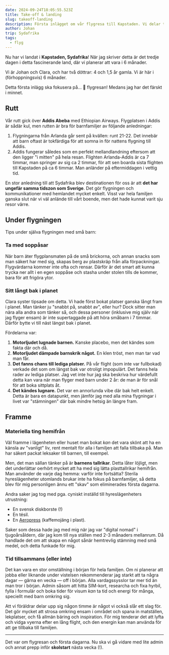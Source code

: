 ```yaml
---
date: 2024-09-24T18:05:55.523Z
title: Take-off & landing
slug: takeoff-landing
description: Första inlägget om vår flygresa till Kapstaden. Vi delar tips och erfarenheter om flygningen och första dagarna.
author: Johan
trip: Sydafrika
tags:
  - flyg
---
```


Nu har vi landat i **Kapstaden, Sydafrika**! När jag skriver detta är det tredje dagen i detta fascinerande land, där vi planerar att vara i 6 månader.

Vi är Johan och Clara, och har två döttrar: 4 och 1,5 år gamla. Vi är här i (förhoppningsvis) 6 månader.

Detta första inlägg ska fokusera på… 🥁 flygresan! Medans jag har det färskt i minnet.

## Rutt

Vår rutt gick över **Addis Abeba** med Ethiopian Airways. Flygplatsen i Addis är sådär kul, men rutten är bra för barnfamiljer av följande anledningar:

1. Flygningarna från Arlanda går sent på kvällen: runt 21-22. Det innebär att barn oftast är tokfärdiga för att somna in för nattens flygning till Addis.
2. Addis fungerar således som en perfekt mellandlandning eftersom att den ligger "i mitten" på hela resan. Flighten Arlanda-Addis är ca 7 timmar, man springer av sig ca 2 timmar, för att sen boarda sista flighten till Kapstaden på ca 6 timmar. Man anländer på eftermiddagen i vettig tid.

En stor anledning till att Sydafrika blev destinationen för oss är att **det har ungefär samma tidszon som Sverige**. Det gör flygningen och kommunikationer med hemlandet mycket enkelt. Visst var hela familjen ganska slut när vi väl anlände till vårt boende, men det hade kunnat varit sju resor värre.

## Under flygningen

Tips under själva flygningen med små barn:

### Ta med soppåsar

När barn äter flygplansmaten på de små brickorna, och annan snacks som man säkert har med sig, skapas berg av plastskräp från alla förpackningar. Flygvärdarna kommer inte ofta och rensar. Därför är det smart att kunna trycka ner allt i en egen soppåse och stasha under stolen tills de kommer, bara för att frigöra ytor.

### Sitt långt bak i planet

Clara syster tipsade om detta. Vi hade först bokat platser ganska långt fram i planet. Man tänker ju "snabbt på, snabbt av", eller hur? Dock sitter man nära alla andra som tänker så, och dessa personer (inklusive mig själv när jag flyger ensam) är inte supertaggade på att höra småbarn i 7 timmar. Därför bytte vi till näst längst bak i planet.

Fördelarna var:

1. **Motorljudet lugnade barnen.** Kanske placebo, men det kändes som fakta där och då.
2. **Motorljudet dämpade barnskrik något.** En klen tröst, men man tar vad man får.
3. **Det fanns chans till lediga platser.** På vår flight (som inte var fullbokad) verkade det som om längst bak var otroligt impopulärt. Det fanns hela rader av lediga platser. Jag vet inte hur jag ska beskriva hur värdefullt detta kan vara när man flyger med barn under 2 år: de man är för snål för att boka sittplats åt.
4. **Det kändes lugnare.** Det var en annorlunda vibe där bak helt enkelt. Detta är bara en datapunkt, men jämför jag med alla mina flygningar i livet var "stämningen" där bak mindre hetsig än längre fram.

## Framme

### Materiella ting hemifrån

Väl framme i lägenheten eller huset man bokat _kan_ det vara skönt att ha en känsla av "vanligt" liv, rent mentalt för alla i familjen att falla tillbaka på. Man har säkert packat leksaker till barnen, till exempel.

Men, det man sällan tänker på är **barnens tallrikar**. Detta låter löjligt, men det underlättar oerhört mycket att ha med sig lätta plasttallrikar hemifrån. Man använder de varje dag hemma: varför inte fortsätta? Sterila hyreslägenheter utomlands brukar inte ha fokus på barnfamiljer, så detta blev för mig personligen ännu ett "skav" som eliminerades första dagarna.

Andra saker jag tog med pga. cyniskt inställd till hyreslägenheters utrustning:

-   En svensk diskborste (!)
-   En tésil.
-   En [Aeropress](https://aeropress.com) (kaffemojäng i plast).

Saker som dessa hade jag med mig när jag var "digital nomad" i tjugoårsåldern, där jag kom till nya ställen med 2-3 månaders mellanrum. Då handlade det om att skapa en något sånär hemtrevlig stämning med små medel, och detta funkade för mig.

### Tid tillsammans (eller inte)

Det kan vara en stor omställning i början för hela familjen. Om ni planerar att jobba eller liknande under vistelsen rekommenderar jag starkt att ta några dagar — gärna en vecka — off i början. Alla vardagssysslor tar mer tid än man tror i början. Admin såsom att hitta SIM-kort, researcha och fixa hyrbil, fylla i formulär och boka tider för visum _kan_ ta tid och energi för många, speciellt med barn omkring sig.

Att vi föräldrar delar upp sig någon timme är något vi också slår ett slag för. Det gör mycket att strosa omkring ensam i området och spana in matställen, lekplatser, och få allmän bäring och inspiration. För mig tenderar det att lyfta och vidga vyerna efter en lång flight, och den energin kan man använda för att ge tillbaka till familjen.

---

Det var om flygresan och första dagarna. Nu ska vi gå vidare med lite admin och annat prepp inför **skolstart** nästa vecka (!).
